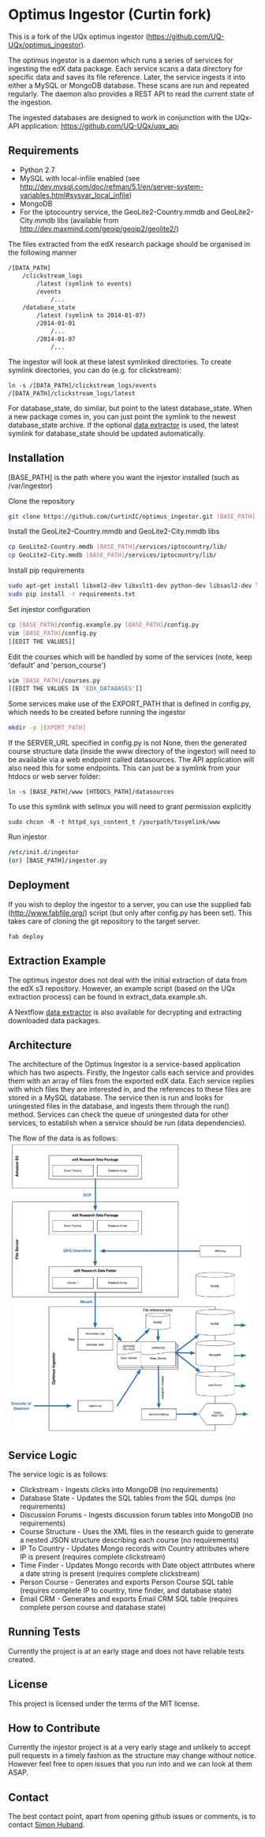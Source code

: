 Optimus Ingestor (Curtin fork)
==============================
This is a fork of the UQx optimus ingestor (https://github.com/UQ-UQx/optimus_ingestor).

The optimus ingestor is a daemon which runs a series of services for ingesting the edX data package.
Each service scans a data directory for specific data and saves its file reference.  Later, the service ingests it into either a MySQL or MongoDB
database.  These scans are run and repeated regularly.  The daemon also provides a REST API to
read the current state of the ingestion.  

The ingested databases are designed to work in conjunction with the UQx-API application: https://github.com/UQ-UQx/uqx_api


Requirements
------------
- Python 2.7
- MySQL with local-infile enabled (see http://dev.mysql.com/doc/refman/5.1/en/server-system-variables.html#sysvar_local_infile)
- MongoDB
- For the iptocountry service, the GeoLite2-Country.mmdb and GeoLite2-City.mmdb libs (available from http://dev.maxmind.com/geoip/geoip2/geolite2/)

The files extracted from the edX research package should be organised in the following manner
```
/[DATA_PATH]
    /clickstream_logs
        /latest (symlink to events)
        /events
            /...
    /database_state
        /latest (symlink to 2014-01-07)
        /2014-01-01
            /...
        /2014-01-07
            /...
```

The ingestor will look at these latest symlinked directories.  To create symlink directories, you can do (e.g. for clickstream):
```
ln -s /[DATA_PATH]/clickstream_logs/events /[DATA_PATH]/clickstream_logs/latest
```

For database_state, do similar, but point to the latest database_state.  When a new package comes in, you can just point the symlink to the newest database_state archive.
If the optional [data extractor](extract/README.md) is used, the latest symlink for database_state should be updated automatically.


Installation
------------
[BASE_PATH] is the path where you want the injestor installed (such as /var/ingestor)

Clone the repository
```bash
git clone https://github.com/CurtinIC/optimus_ingestor.git [BASE_PATH]
```
Install the GeoLite2-Country.mmdb and GeoLite2-City.mmdb libs
```bash
cp GeoLite2-Country.mmdb [BASE_PATH]/services/iptocountry/lib/
cp GeoLite2-City.mmdb [BASE_PATH]/services/iptocountry/lib/
```
Install pip requirements
```bash
sudo apt-get install libxml2-dev libxslt1-dev python-dev libsasl2-dev libldap2-dev
sudo pip install -r requirements.txt
```
Set injestor configuration
```bash
cp [BASE_PATH]/config.example.py [BASE_PATH]/config.py
vim [BASE_PATH]/config.py
[[EDIT THE VALUES]]
```
Edit the courses which will be handled by some of the services (note, keep 'default' and 'person_course')
```bash
vim [BASE_PATH]/courses.py
[[EDIT THE VALUES IN 'EDX_DATABASES']]
```
Some services make use of the EXPORT_PATH that is defined in config.py, which needs to be created before running the ingestor
```bash
mkdir -p [EXPORT_PATH]
```
If the SERVER_URL specified in config.py is not None, then the generated course structure data (inside the www directory of the ingestor) will need to be available
via a web endpoint called datasources. The API application will also need this for some endpoints.  This can just be a symlink from your htdocs or web server folder:
```
ln -s [BASE_PATH]/www [HTDOCS_PATH]/datasources
```
To use this symlink with selinux you will need to grant permission explicitly
```
sudo chcon -R -t httpd_sys_content_t /yourpath/tosymlink/www
```
Run injestor
```bash
/etc/init.d/ingestor
(or) [BASE_PATH]/ingestor.py
```


Deployment
----------
If you wish to deploy the ingestor to a server, you can use the supplied fab (http://www.fabfile.org/) script (but only after config.py has been set).
This takes care of cloning the git repository to the target server.
```
fab deploy
```


Extraction Example
------------------
The optimus ingestor does not deal with the initial extraction of data from the edX s3 repository.  However, an example script (based on the UQx extraction process)
can be found in extract_data.example.sh.

A Nextflow [data extractor](extract/README.md) is also available for decrypting and extracting downloaded data packages.


Architecture
------------
The architecture of the Optimus Ingestor is a service-based application which has two aspects.  Firstly, the Ingestor calls each service and provides them
with an array of files from the exported edX data.  Each service replies with which files they are interested in, and the references to these files are stored 
in a MySQL database.  The service then is run and looks for uningested files in the database, and ingests them through the run() method.  Services can check the
queue of uningested data for other services, to establish when a service should be run (data dependencies).  

The flow of the data is as follows:
![Optimus Ingestor](/README_ARCHITECTURE_IMAGE.png?raw=true "Optimus Ingestor")


Service Logic
-------------
The service logic is as follows:
 - Clickstream - Ingests clicks into MongoDB (no requirements)
 - Database State - Updates the SQL tables from the SQL dumps (no requirements)
 - Discussion Forums - Ingests discussion forum tables into MongoDB (no requirements)
 - Course Structure - Uses the XML files in the research guide to generate a nested JSON structure describing each course (no requirements)
 - IP To Country - Updates Mongo records with Country attributes where IP is present (requires complete clickstream)
 - Time Finder - Updates Mongo records with Date object attributes where a date string is present (requires complete clickstream)
 - Person Course - Generates and exports Person Course SQL table (requires complete IP to country, time finder, and database state)
 - Email CRM - Generates and exports Email CRM SQL table (requires complete person course and database state)


Running Tests
-------------
Currently the project is at an early stage and does not have reliable tests created.


License
-------
This project is licensed under the terms of the MIT license.


How to Contribute
-----------------
Currently the injestor project is at a very early stage and unlikely to accept pull requests
in a timely fashion as the structure may change without notice.
However feel free to open issues that you run into and we can look at them ASAP.


Contact
-------
The best contact point, apart from opening github issues or comments, is to contact [Simon Huband](http://oasisapps.curtin.edu.au/staff/profile/view/Simon.Huband).